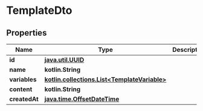 
# TemplateDto

## Properties
Name | Type | Description | Notes
------------ | ------------- | ------------- | -------------
**id** | [**java.util.UUID**](java.util.UUID) |  | 
**name** | **kotlin.String** |  | 
**variables** | [**kotlin.collections.List&lt;TemplateVariable&gt;**](TemplateVariable) |  | 
**content** | **kotlin.String** |  | 
**createdAt** | [**java.time.OffsetDateTime**](java.time.OffsetDateTime) |  | 



